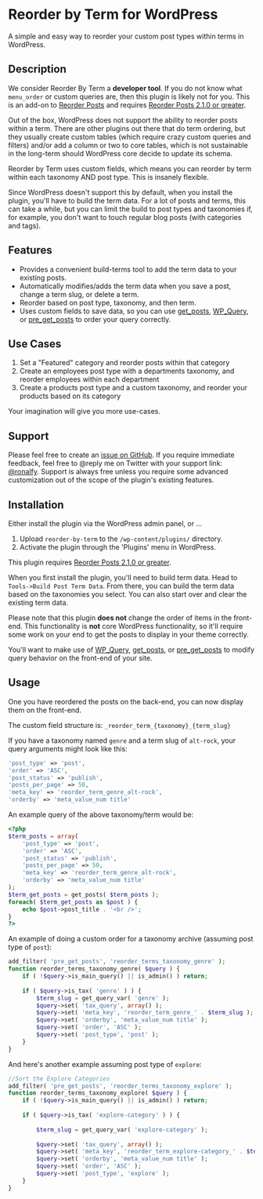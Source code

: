 Reorder by Term for WordPress
=============

A simple and easy way to reorder your custom post types within terms in WordPress.

Description
----------------------

We consider Reorder By Term a <strong>developer tool</strong>. If you do not know what ```menu_order``` or custom queries are, then this plugin is likely not for you.  This is an add-on to <a href="https://wordpress.org/plugins/metronet-reorder-posts/">Reorder Posts</a> and requires <a href="https://wordpress.org/plugins/metronet-reorder-posts/">Reorder Posts 2.1.0 or greater</a>.

Out of the box, WordPress does not support the ability to reorder posts within a term.  There are other plugins out there that do term ordering, but they usually create custom tables (which require crazy custom queries and filters) and/or add a column or two to core tables, which is not sustainable in the long-term should WordPress core decide to update its schema.

Reorder by Term uses custom fields, which means you can reorder by term within each taxonomy AND post type.  This is insanely flexible.

Since WordPress doesn't support this by default, when you install the plugin, you'll have to build the term data.  For a lot of posts and terms, this can take a while, but you can limit the build to post types and taxonomies if, for example, you don't want to touch regular blog posts (with categories and tags).

Features
----------------------
<ul>
<li>Provides a convenient build-terms tool to add the term data to your existing posts.</li>
<li>Automatically modifies/adds the term data when you save a post, change a term slug, or delete a term.</li>
<li>Reorder based on post type, taxonomy, and then term.</li>
<li>Uses custom fields to save data, so you can use <a href="http://codex.wordpress.org/Template_Tags/get_posts">get_posts</a>, <a href="http://codex.wordpress.org/Class_Reference/WP_Query">WP_Query</a>, or <a href="http://codex.wordpress.org/Plugin_API/Action_Reference/pre_get_posts">pre_get_posts</a> to order your query correctly.</li>
</ul>

Use Cases
----------------------
<ol>
<li>Set a "Featured" category and reorder posts within that category</li>
<li>Create an employees post type with a departments taxonomy, and reorder employees within each department</li>
<li>Create a products post type and a custom taxonomy, and reorder your products based on its category</li>
</ol>

Your imagination will give you more use-cases.  

Support
----------------------

Please feel free to create an <a href="https://github.com/ronalfy/reorder-by-term/issues">issue on GitHub</a>.  If you require immediate feedback, feel free to @reply me on Twitter with your support link:  <a href="https://twitter.com/ronalfy">@ronalfy</a>.  Support is always free unless you require some advanced customization out of the scope of the plugin's existing features.  


Installation
----------------------

Either install the plugin via the WordPress admin panel, or ... 

1. Upload ```reorder-by-term``` to the ```/wp-content/plugins/``` directory.
2. Activate the plugin through the 'Plugins' menu in WordPress.

This plugin requires <a href="https://wordpress.org/plugins/metronet-reorder-posts/">Reorder Posts 2.1.0 or greater</a>.

When you first install the plugin, you'll need to build term data.  Head to ```Tools->Build Post Term Data```.  From there, you can build the term data based on the taxonomies you select.  You can also start over and clear the existing term data.

Please note that this plugin <strong>does not</strong> change the order of items in the front-end.  This functionality is <strong>not</strong> core WordPress functionality, so it'll require some work on your end to get the posts to display in your theme correctly.

You'll want to make use of <a href="http://codex.wordpress.org/Class_Reference/WP_Query">WP_Query</a>, <a href="http://codex.wordpress.org/Template_Tags/get_posts">get_posts</a>, or <a href="http://codex.wordpress.org/Plugin_API/Action_Reference/pre_get_posts">pre_get_posts</a> to modify query behavior on the front-end of your site.

Usage
----------------------

One you have reordered the posts on the back-end, you can now display them on the front-end.

The custom field structure is:  ```_reorder_term_{taxonomy}_{term_slug}```

If you have a taxonomy named ```genre``` and a term slug of ```alt-rock```, your query arguments might look like this:

```php
'post_type' => 'post',
'order' => 'ASC',
'post_status' => 'publish',
'posts_per_page' => 50,
'meta_key' => 'reorder_term_genre_alt-rock',
'orderby' => 'meta_value_num title'
```

An example query of the above taxonomy/term would be:
```php
<?php
$term_posts = array(
	'post_type' => 'post',
	'order' => 'ASC',
	'post_status' => 'publish',
	'posts_per_page' => 50,
	'meta_key' => 'reorder_term_genre_alt-rock',
	'orderby' => 'meta_value_num title'
);
$term_get_posts = get_posts( $term_posts );
foreach( $term_get_posts as $post ) {
	echo $post->post_title . '<br />';	
}
?>
```

An example of doing a custom order for a taxonomy archive (assuming post type of ```post```):

```php
add_filter( 'pre_get_posts', 'reorder_terms_taxonomy_genre' );
function reorder_terms_taxonomy_genre( $query ) {
	if ( !$query->is_main_query() || is_admin() ) return;
	
	if ( $query->is_tax( 'genre' ) ) {
		$term_slug = get_query_var( 'genre' );
		$query->set( 'tax_query', array() );
		$query->set( 'meta_key', 'reorder_term_genre_' . $term_slug );
		$query->set( 'orderby', 'meta_value_num title' );
		$query->set( 'order', 'ASC' );
		$query->set( 'post_type', 'post' );
	}	
}
```

And here's another example assuming post type of ```explore```:

```php
//Sort the Explore Categories
add_filter( 'pre_get_posts', 'reorder_terms_taxonomy_explore' );
function reorder_terms_taxonomy_explore( $query ) {
	if ( !$query->is_main_query() || is_admin() ) return;
	
	if ( $query->is_tax( 'explore-category' ) ) {
		
		$term_slug = get_query_var( 'explore-category' );
		
		$query->set( 'tax_query', array() );
		$query->set( 'meta_key', 'reorder_term_explore-category_' . $term_slug );
		$query->set( 'orderby', 'meta_value_num title' );
		$query->set( 'order', 'ASC' );
		$query->set( 'post_type', 'explore' );
	}	
}
```
